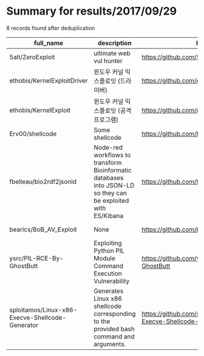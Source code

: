 
# Summary for results/2017/09/29
    
8 records found after deduplication

| full_name | description | html_url | matched_list | matched_count | pushed_at | size | stargazers_count | language | forks_count |
|-------------------------------------------------|--------------------------------------------------------------------------------------------------------------|--------------------------------------------------------------------|--------------------|-----------------|---------------------------|--------|--------------------|------------|---------------|
| 5alt/ZeroExploit | ultimate web vul hunter | https://github.com/5alt/ZeroExploit | ['exploit'] | 1 | 2017-09-29 03:11:48+00:00 | 46 | 4 | Python | 1 |
| ethobis/KernelExploitDriver | 윈도우 커널 익스플로잇 (드라이버) | https://github.com/ethobis/KernelExploitDriver | ['exploit'] | 1 | 2017-09-29 06:08:58+00:00 | 30 | 2 | C | 1 |
| ethobis/KernelExploit | 윈도우 커널 익스플로잇 (공격 프로그램) | https://github.com/ethobis/KernelExploit | ['exploit'] | 1 | 2017-09-29 06:08:42+00:00 | 42 | 1 | C++ | 1 |
| Erv00/shellcode | Some shellcode | https://github.com/Erv00/shellcode | ['shellcode'] | 1 | 2017-09-29 20:13:24+00:00 | 4 | 0 | Assembly | 1 |
| fbelleau/bio2rdf2jsonld | Node-red workflows to transform Bioinformatic databases into JSON-LD so they can be exploited with ES/Kibana | https://github.com/fbelleau/bio2rdf2jsonld | ['exploit'] | 1 | 2017-09-29 01:42:43+00:00 | 70 | 1 | | 0 |
| bearics/BoB_AV_Exploit | None | https://github.com/bearics/BoB_AV_Exploit | ['exploit'] | 1 | 2017-09-29 01:11:22+00:00 | 0 | 0 | | 0 |
| ysrc/PIL-RCE-By-GhostButt | Exploiting Python PIL Module Command Execution Vulnerability | https://github.com/ysrc/PIL-RCE-By-GhostButt | ['exploit', 'rce'] | 2 | 2017-09-29 04:21:59+00:00 | 11731 | 6 | Python | 8 |
| sploitamos/Linux-x86-Execve-Shellcode-Generator | Generates Linux x86 shellcode corresponding to the provided bash command and arguments. | https://github.com/sploitamos/Linux-x86-Execve-Shellcode-Generator | ['shellcode'] | 1 | 2017-09-29 17:52:17+00:00 | 21 | 0 | C | 0 |
